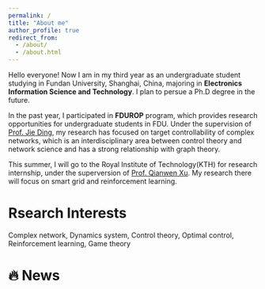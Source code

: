 ```yaml
---
permalink: /
title: "About me"
author_profile: true
redirect_from: 
  - /about/
  - /about.html
---
```


Hello everyone! Now I am in my third year as an undergraduate student studying in Fundan University, Shanghai, China, majoring in **Electronics Information Science and Technology**. I plan to persue a Ph.D degree in the future. 

In the past year, I participated in **FDUROP** program, which provides research opportunities for undergraduate students in FDU. Under the supervision of [Prof. Jie Ding](https://ieeexplore.ieee.org/author/37085582813), my research has focused on target controllability of complex networks, which is an interdisciplinary area between control theory and network science and has a strong relationship with graph theory.

This summer, I will go to the Royal Institute of Technology(KTH) for research internship, under the superversion of [Prof. Qianwen Xu](https://www.kth.se/profile/qianwenx). My research there will focus on smart grid and reinforcement learning.

Rsearch Interests
======
Complex network, Dynamics system, Control theory, Optimal control, Reinforcement learning, Game theory

🔥 News
======

